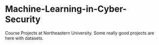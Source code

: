 # Machine-Learning-in-Cyber-Security
Course Projects at Northeastern University. Some really good projects are here with datasets.
